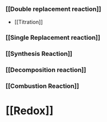 ### [[Double replacement reaction]]
- [[Titration]]
### [[Single Replacement reaction]]
### [[Synthesis Reaction]]
### [[Decomposition reaction]]
### [[Combustion Reaction]]

# [[Redox]]
